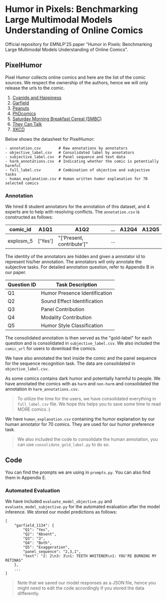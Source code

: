 # Humor in Pixels: Benchmarking Large Multimodal Models Understanding of Online Comics
Official repository for EMNLP'25 paper "Humor in Pixels: Benchmarking Large Multimodal Models Understanding of Online Comics".

## PixelHumor
Pixel Humor collects online comics and here are the list of the comic sources. We respect the ownership of the authors, hence we will only release the urls to the comic.

1. [Cyanide and Happiness](https://explosm.net/)
2. [Garfield](https://www.gocomics.com/garfield)
3. [Peanuts](https://www.gocomics.com/peanuts)
4. [PhDcomics](https://phdcomics.com/comics)
5. [Saturday Morning Breakfast Cereal (SMBC)](https://www.smbc-comics.com/comic)
6. [They Can Talk](https://theycantalk.com)
7. [XKCD](https://xkcd.com)

Below shows the datasheet for PixelHumor:
```
- annotation.csv        # Raw annotations by annotators
- objective_label.csv   # Consolidated label by annotators
- subjective_label.csv  # Panel sequence and text data
- harm_annotations.csv  # Indicating whether the comic is potentially harmful
- full_label.csv        # Combination of objective and subjective tasks
- human_explanation.csv # Human written humor explanation for 70 selected comics
```

### Annotation
We hired 8 student annotators for the annotation of this dataset, and 4 experts are to help with resolving conflicts. The `annotation.csv` is constructed as follows:

|comic_id|A1Q1|A1Q2|...|A12Q4|A12Q5|
|---|---|---|---|---|---|
|explosm_5|['Yes']|"['Present, contribute']"|...|||

The identity of the annotators are hidden and given a annotator id to represent his/her annotation. The annotators will only annotate the subjective tasks. For detailed annotation question, refer to Appendix B in our paper.

| Question ID | Task Description |
| --- | --- |
| Q1 | Humor Presence Identification |
| Q2 | Sound Effect Identification |
| Q3 | Panel Contribution |
| Q4 | Modality Contribution |
| Q5 | Humor Style Classification |

The consolidated annotation is then served as the "gold-label" for each question and is consolidated in `subjective_label.csv`. We also included the `comic_url` for users to download the comics.

We have also annotated the text inside the comic and the panel sequence for the sequence recognition task. The data are consolidated in `objective_label.csv`.

As some comics contains dark humor and potentially harmful to people. We have annotated the comics with as `harm` and `non-harm` and consolidated the annotation in `harm_annotations.csv`.

> To utilize the time for the users, we have consolidated everything in `full_label.csv` file. We hope this helps you to save some time to read MORE comics :)

We have `human_explanation.csv` containing the humor explanation by our human annotator for 70 comics. They are used for our humor preference task.

> We also included the code to consolidate the human annotation, you can use `consolidate_gold_label.py` to do so.

## Code
You can find the prompts we are using in `prompts.py`. You can also find them in Appendix E.

### Automated Evaluation
We have included `evaluate_model_objective.py` and `evaluate_model_subjective.py` for the automated evaluation after the model inference. We stored our model predictions as follows:
```
[
    "garfield_1134": {
        "Q1": "Yes",
        "Q2": "Absent",
        "Q3": "3",
        "Q4": "Both",
        "Q5": "Exaggeration",
        "panel_sequence": "2,3,1",
        "text": "2: 2\n3: 3\n1: TEETH WHITENER\n1: YOU'RE BURNING MY RETINAS"
    },
    ...
]
```

> Note that we saved our model responses as a JSON file, hence you might need to edit the code accordingly if you stored the data differently.
